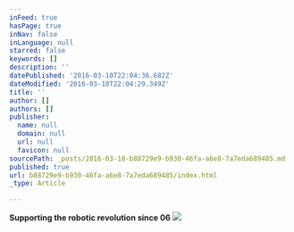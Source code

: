 ```yaml
---
inFeed: true
hasPage: true
inNav: false
inLanguage: null
starred: false
keywords: []
description: ''
datePublished: '2016-03-10T22:04:36.682Z'
dateModified: '2016-03-10T22:04:29.349Z'
title: ''
author: []
authors: []
publisher:
  name: null
  domain: null
  url: null
  favicon: null
sourcePath: _posts/2016-03-10-b88729e9-b930-46fa-a6e8-7a7eda689485.md
published: true
url: b88729e9-b930-46fa-a6e8-7a7eda689485/index.html
_type: Article

---
```

**Supporting the robotic revolution since 06**
![](https://the-grid-user-content.s3-us-west-2.amazonaws.com/a7972a63-6f09-4fbc-a187-7674707ff465.jpg)